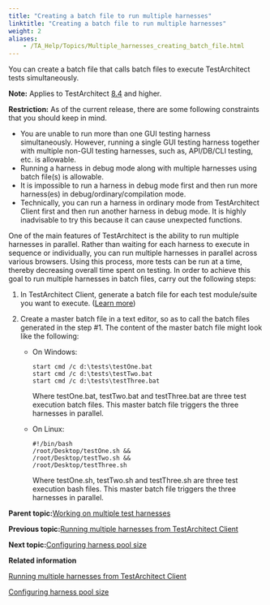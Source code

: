 ```yaml
--- 
title: "Creating a batch file to run multiple harnesses"
linktitle: "Creating a batch file to run multiple harnesses"
weight: 2
aliases: 
    - /TA_Help/Topics/Multiple_harnesses_creating_batch_file.html
---
```


You can create a batch file that calls batch files to execute TestArchitect tests simultaneously.

**Note:** Applies to TestArchitect [8.4](/TA_ReleaseNotes/DITA_source/Whats_New_8.4.html) and higher.

**Restriction:** As of the current release, there are some following constraints that you should keep in mind.

-   You are unable to run more than one GUI testing harness simultaneously. However, running a single GUI testing harness together with multiple non-GUI testing harnesses, such as, API/DB/CLI testing, etc. is allowable.
-   Running a harness in debug mode along with multiple harnesses using batch file\(s\) is allowable.
-   It is impossible to run a harness in debug mode first and then run more harness\(es\) in debug/ordinary/compilation mode.
-   Technically, you can run a harness in ordinary mode from TestArchitect Client first and then run another harness in debug mode. It is highly inadvisable to try this because it can cause unexpected functions.

One of the main features of TestArchitect is the ability to run multiple harnesses in parallel. Rather than waiting for each harness to execute in sequence or individually, you can run multiple harnesses in parallel across various browsers. Using this process, more tests can be run at a time, thereby decreasing overall time spent on testing. In order to achieve this goal to run multiple harnesses in batch files, carry out the following steps:

1.  In TestArchitect Client, generate a batch file for each test module/suite you want to execute. \([Learn more](/TA_Help/Topics/Test_exec_cmd_creating_batch_file.html)\)

2.  Create a master batch file in a text editor, so as to call the batch files generated in the step \#1. The content of the master batch file might look like the following:

    -   On Windows:

        ```
        start cmd /c d:\tests\testOne.bat
        start cmd /c d:\tests\testTwo.bat
        start cmd /c d:\tests\testThree.bat
        ```

        Where testOne.bat, testTwo.bat and testThree.bat are three test execution batch files. This master batch file triggers the three harnesses in parallel.

    -   On Linux:

        ```
        #!/bin/bash
        /root/Desktop/testOne.sh &&
        /root/Desktop/testTwo.sh &&
        /root/Desktop/testThree.sh
        ```

        Where testOne.sh, testTwo.sh and testThree.sh are three test execution bash files. This master batch file triggers the three harnesses in parallel.


**Parent topic:**[Working on multiple test harnesses](/TA_Help/Topics/Multiple_harnesses.html)

**Previous topic:**[Running multiple harnesses from TestArchitect Client](/TA_Help/Topics/Multiple_harnesses_running.html)

**Next topic:**[Configuring harness pool size](/TA_Help/Topics/Multiple_harnesses_pool_size.html)

**Related information**  


[Running multiple harnesses from TestArchitect Client](/TA_Help/Topics/Multiple_harnesses_running.html)

[Configuring harness pool size](/TA_Help/Topics/Multiple_harnesses_pool_size.html)

